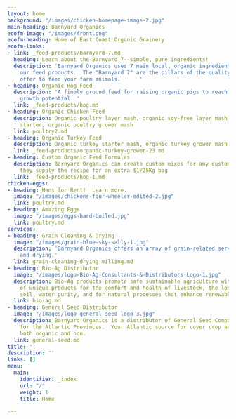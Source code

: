 ```yaml
---
layout: home
background: "/images/chicken-homepage-image-2.jpg"
main-heading: Barnyard Organics
ecofm-image: "/images/front.png"
ecofm-heading: Home of East Coast Organic Grainery
ecofm-links:
- link: _feed-products/barnyard-7.md
  heading: Learn about the Barnyard 7--simple, pure ingredients!
  description: 'Barnyard Organics uses 7 main local, organic ingredients to create
    our feed products.  The "Barnyard 7" are the pillars of the quality products we
    offer to feed your farm animals.      '
- heading: Organic Hog Feed
  description: 'A finely ground feed for raising organic pigs to reach their full
    growth potential. '
  link: _feed-products/hog.md
- heading: Organic Chicken Feed
  description: Organic poultry layer mash, organic soy-free layer mash, organic chick
    starter, organic poultry grower mash
  link: poultry2.md
- heading: Organic Turkey Feed
  description: Organic turkey starter mash, organic turkey grower mash
  link: _feed-products/organic-turkey-grower-23.md
- heading: Custom Organic Feed Formulas
  description: Barnyard Organics can create custom mixes for any customer provided
    they supply the recipe for an extra $1/25Kg bag
  link: _feed-products/hog-1.md
chicken-eggs:
- heading: Hens for Rent!  Learn more.
  image: "/images/chickens-four-wheeler-edited-2.jpg"
  link: poultry.md
- heading: Amazing Eggs
  image: "/images/eggs-hard-boiled.jpg"
  link: poultry.md
services:
- heading: Grain Cleaning & Drying
  image: "/images/grain-blue-sky-sally-1.jpg"
  description: 'Barnyard Organics offers an array of grain-related services, including:  cleaning
    and drying.'
  link: grain-cleaning-drying-milling.md
- heading: Bio-Ag Distributor
  image: "/images/logo-Bio-Ag-Consultants-&-Distributors-Logo-1.jpg"
  description: Bio-Ag products promote safe sustainable agriculture with a variety
    of unique products for the comfort and health of livestock, the longevity of our
    soil, water purity, and for natural processes that enhance renewable resources.
  link: bio-ag.md
- heading: General Seed Distributor
  image: "/images/logo-general-seed-logo-3.jpg"
  description: Barnyard Organics is a distributor of General Seed Company’s products
    for the Atlantic Provinces.  Your Atlantic source for cover crop and forage seeds,
    both organic and non.
  link: general-seed.md
title: ''
description: ''
links: []
menu:
  main:
    identifier: _index
    url: "/"
    weight: 1
    title: Home

---
```


